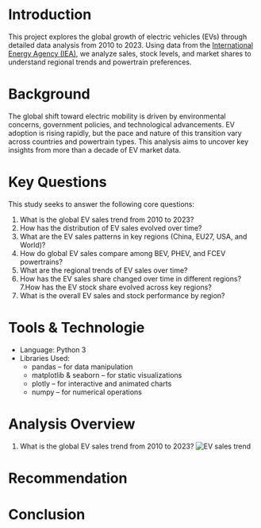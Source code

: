 # Introduction
This project explores the global growth of electric vehicles (EVs) through detailed data analysis from 2010 to 2023. Using data from the [International Energy Agency (IEA)](https://www.iea.org/data-and-statistics/data-tools/global-ev-data-explorer), we analyze sales, stock levels, and market shares to understand regional trends and powertrain preferences.
# Background
The global shift toward electric mobility is driven by environmental concerns, government policies, and technological advancements. EV adoption is rising rapidly, but the pace and nature of this transition vary across countries and powertrain types. This analysis aims to uncover key insights from more than a decade of EV market data.
# Key Questions
This study seeks to answer the following core questions:
1. What is the global EV sales trend from 2010 to 2023?
2. How has the distribution of EV sales evolved over time?
3. What are the EV sales patterns in key regions (China, EU27, USA, and World)?
4. How do global EV sales compare among BEV, PHEV, and FCEV powertrains?
5. What are the regional trends of EV sales over time?
6. How has the EV sales share changed over time in different regions?
7.How has the EV stock share evolved across key regions?
8. What is the overall EV sales and stock performance by region?
# Tools & Technologie
- Language: Python 3
- Libraries Used:
  - pandas – for data manipulation
  - matplotlib & seaborn – for static visualizations
  - plotly – for interactive and animated charts
  - numpy – for numerical operations
# Analysis Overview
1. What is the global EV sales trend from 2010 to 2023?
![EV sales trend](/Global_EV_Sales_Anaysis_Project/graph/global_ev_saales.png)
# Recommendation
# Conclusion
